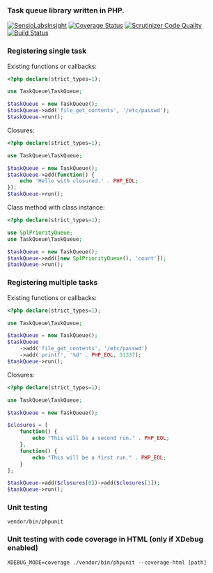 ### Task queue library written in PHP.

[![SensioLabsInsight](https://insight.sensiolabs.com/projects/8d81bd99-56ad-4635-9236-f65497ea3881/small.png)](https://insight.sensiolabs.com/projects/8d81bd99-56ad-4635-9236-f65497ea3881)
[![Coverage Status](https://coveralls.io/repos/github/plvhx/task-queue/badge.svg?branch=master)](https://coveralls.io/github/plvhx/task-queue?branch=master)
[![Scrutinizer Code Quality](https://scrutinizer-ci.com/g/plvhx/task-queue/badges/quality-score.png?b=master)](https://scrutinizer-ci.com/g/plvhx/task-queue/?branch=master)
[![Build Status](https://scrutinizer-ci.com/g/plvhx/task-queue/badges/build.png?b=master)](https://scrutinizer-ci.com/g/plvhx/task-queue/build-status/master)

### Registering single task

Existing functions or callbacks:

```php
<?php declare(strict_types=1);

use TaskQueue\TaskQueue;

$taskQueue = new TaskQueue();
$taskQueue->add('file_get_contents', '/etc/passwd');
$taskQueue->run();
```

Closures:

```php
<?php declare(strict_types=1);

use TaskQueue\TaskQueue;

$taskQueue = new TaskQueue();
$taskQueue->add(function() {
	echo 'Hello with closured.' . PHP_EOL;
});
$taskQueue->run();
```

Class method with class instance:

```php
<?php declare(strict_types=1);

use SplPriorityQueue;
use TaskQueue\TaskQueue;

$taskQueue = new TaskQueue();
$taskQueue->add([new SplPriorityQueue(), 'count']);
$taskQueue->run();
```

### Registering multiple tasks

Existing functions or callbacks:

```php
<?php declare(strict_types=1);

use TaskQueue\TaskQueue;

$taskQueue = new TaskQueue();
$taskQueue
	->add('file_get_contents', '/etc/passwd')
	->add('printf', '%d' . PHP_EOL, 31337);
$taskQueue->run();
```

Closures:

```php
<?php declare(strict_types=1);

use TaskQueue\TaskQueue;

$taskQueue = new TaskQueue();

$closures = [
	function() {
		echo "This will be a second run." . PHP_EOL;
	},
	function() {
		echo "This will be a first run." . PHP_EOL;
	}
];

$taskQueue->add($closures[0])->add($closures[1]);
$taskQueue->run();
```

### Unit testing

```
vendor/bin/phpunit
```

### Unit testing with code coverage in HTML (only if XDebug enabled)

```
XDEBUG_MODE=coverage ./vendor/bin/phpunit --coverage-html [path]
```
